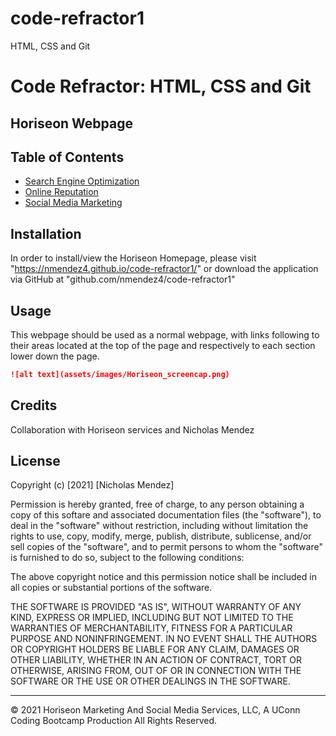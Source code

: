 # code-refractor1
HTML, CSS and Git
# Code Refractor: HTML, CSS and Git 

## Horiseon Webpage 

## Table of Contents
* [Search Engine Optimization](#search_engine)
* [Online Reputation](#online_reputation)
* [Social Media Marketing](#social_media)

## Installation

In order to install/view the Horiseon Homepage, please visit "https://nmendez4.github.io/code-refractor1/" or download the application via GitHub at "github.com/nmendez4/code-refractor1"

## Usage

This webpage should be used as a normal webpage, with links following to their areas located at the top of the page and respectively to each section lower down the page.

```md
![alt text](assets/images/Horiseon_screencap.png)
```

## Credits

Collaboration with Horiseon services and Nicholas Mendez

## License

Copyright (c) [2021] [Nicholas Mendez]

Permission is hereby granted, free of charge, to any person obtaining a copy of this softare and associated documentation files (the "software"), to deal in the "software" without restriction, including without limitation the rights to use, copy, modify, merge, publish, distribute, sublicense, and/or sell copies of the "software", and to permit persons to whom the "software" is furnished to do so, subject to the following conditions:

The above copyright notice and this permission notice shall be included in all copies or substantial portions of the software.

THE SOFTWARE IS PROVIDED "AS IS", WITHOUT WARRANTY OF ANY KIND, EXPRESS OR IMPLIED, INCLUDING BUT NOT LIMITED TO THE WARRANTIES OF MERCHANTABILITY, FITNESS FOR A PARTICULAR PURPOSE AND NONINFRINGEMENT. IN NO EVENT SHALL THE AUTHORS OR COPYRIGHT HOLDERS BE LIABLE FOR ANY CLAIM, DAMAGES OR OTHER LIABILITY, WHETHER IN AN ACTION OF CONTRACT, TORT OR OTHERWISE, ARISING FROM, OUT OF OR IN CONNECTION WITH THE SOFTWARE OR THE USE OR OTHER DEALINGS IN THE SOFTWARE.

--- 
© 2021 Horiseon Marketing And Social Media Services, LLC, A UConn Coding Bootcamp Production
All Rights Reserved.

